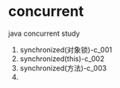 # concurrent
java concurrent study

1. synchronized(对象锁)-c_001
2. synchronized(this)-c_002
3. synchronized(方法)-c_003
4. 